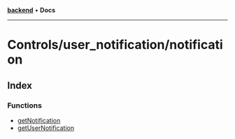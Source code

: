 [**backend**](../../../README.md) • **Docs**

***

# Controls/user\_notification/notification

## Index

### Functions

- [getNotification](functions/getNotification.md)
- [getUserNotification](functions/getUserNotification.md)
